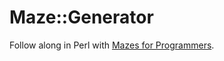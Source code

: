 # Maze::Generator

Follow along in Perl with [Mazes for Programmers][1].

[1]: https://pragprog.com/book/jbmaze/mazes-for-programmers
